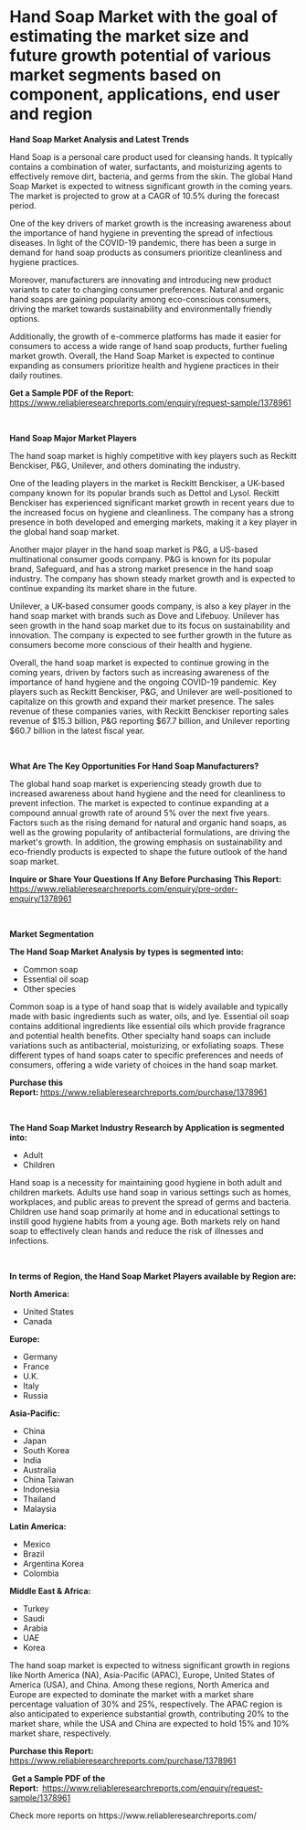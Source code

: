 <p><h1>Hand Soap Market with the goal of estimating the market size and future growth potential of various market segments based on component, applications, end user and region</h1></p><p><strong>Hand Soap Market Analysis and Latest Trends</strong></p>
<p><p>Hand Soap is a personal care product used for cleansing hands. It typically contains a combination of water, surfactants, and moisturizing agents to effectively remove dirt, bacteria, and germs from the skin. The global Hand Soap Market is expected to witness significant growth in the coming years. The market is projected to grow at a CAGR of 10.5% during the forecast period.</p><p>One of the key drivers of market growth is the increasing awareness about the importance of hand hygiene in preventing the spread of infectious diseases. In light of the COVID-19 pandemic, there has been a surge in demand for hand soap products as consumers prioritize cleanliness and hygiene practices.</p><p>Moreover, manufacturers are innovating and introducing new product variants to cater to changing consumer preferences. Natural and organic hand soaps are gaining popularity among eco-conscious consumers, driving the market towards sustainability and environmentally friendly options.</p><p>Additionally, the growth of e-commerce platforms has made it easier for consumers to access a wide range of hand soap products, further fueling market growth. Overall, the Hand Soap Market is expected to continue expanding as consumers prioritize health and hygiene practices in their daily routines.</p></p>
<p><strong>Get a Sample PDF of the Report:&nbsp;</strong> <a href="https://www.reliableresearchreports.com/enquiry/request-sample/1378961">https://www.reliableresearchreports.com/enquiry/request-sample/1378961</a></p>
<p>&nbsp;</p>
<p><strong>Hand Soap Major Market Players</strong></p>
<p><p>The hand soap market is highly competitive with key players such as Reckitt Benckiser, P&G, Unilever, and others dominating the industry. </p><p>One of the leading players in the market is Reckitt Benckiser, a UK-based company known for its popular brands such as Dettol and Lysol. Reckitt Benckiser has experienced significant market growth in recent years due to the increased focus on hygiene and cleanliness. The company has a strong presence in both developed and emerging markets, making it a key player in the global hand soap market. </p><p>Another major player in the hand soap market is P&G, a US-based multinational consumer goods company. P&G is known for its popular brand, Safeguard, and has a strong market presence in the hand soap industry. The company has shown steady market growth and is expected to continue expanding its market share in the future. </p><p>Unilever, a UK-based consumer goods company, is also a key player in the hand soap market with brands such as Dove and Lifebuoy. Unilever has seen growth in the hand soap market due to its focus on sustainability and innovation. The company is expected to see further growth in the future as consumers become more conscious of their health and hygiene. </p><p>Overall, the hand soap market is expected to continue growing in the coming years, driven by factors such as increasing awareness of the importance of hand hygiene and the ongoing COVID-19 pandemic. Key players such as Reckitt Benckiser, P&G, and Unilever are well-positioned to capitalize on this growth and expand their market presence. The sales revenue of these companies varies, with Reckitt Benckiser reporting sales revenue of $15.3 billion, P&G reporting $67.7 billion, and Unilever reporting $60.7 billion in the latest fiscal year.</p></p>
<p>&nbsp;</p>
<p><strong>What Are The Key Opportunities For Hand Soap Manufacturers?</strong></p>
<p><p>The global hand soap market is experiencing steady growth due to increased awareness about hand hygiene and the need for cleanliness to prevent infection. The market is expected to continue expanding at a compound annual growth rate of around 5% over the next five years. Factors such as the rising demand for natural and organic hand soaps, as well as the growing popularity of antibacterial formulations, are driving the market's growth. In addition, the growing emphasis on sustainability and eco-friendly products is expected to shape the future outlook of the hand soap market.</p></p>
<p><strong>Inquire or Share Your Questions If Any Before Purchasing This Report:</strong> <a href="https://www.reliableresearchreports.com/enquiry/pre-order-enquiry/1378961">https://www.reliableresearchreports.com/enquiry/pre-order-enquiry/1378961</a></p>
<p>&nbsp;</p>
<p><strong>Market Segmentation</strong></p>
<p><strong>The Hand Soap Market Analysis by types is segmented into:</strong></p>
<p><ul><li>Common soap</li><li>Essential oil soap</li><li>Other species</li></ul></p>
<p><p>Common soap is a type of hand soap that is widely available and typically made with basic ingredients such as water, oils, and lye. Essential oil soap contains additional ingredients like essential oils which provide fragrance and potential health benefits. Other specialty hand soaps can include variations such as antibacterial, moisturizing, or exfoliating soaps. These different types of hand soaps cater to specific preferences and needs of consumers, offering a wide variety of choices in the hand soap market.</p></p>
<p><strong>Purchase this Report:&nbsp;</strong><a href="https://www.reliableresearchreports.com/purchase/1378961">https://www.reliableresearchreports.com/purchase/1378961</a></p>
<p>&nbsp;</p>
<p><strong>The Hand Soap Market Industry Research by Application is segmented into:</strong></p>
<p><ul><li>Adult</li><li>Children</li></ul></p>
<p><p>Hand soap is a necessity for maintaining good hygiene in both adult and children markets. Adults use hand soap in various settings such as homes, workplaces, and public areas to prevent the spread of germs and bacteria. Children use hand soap primarily at home and in educational settings to instill good hygiene habits from a young age. Both markets rely on hand soap to effectively clean hands and reduce the risk of illnesses and infections.</p></p>
<p>&nbsp;</p>
<p><strong>In terms of Region, the Hand Soap Market Players available by Region are:</strong></p>
<p>
    <p> <strong> North America: </strong>
        <ul>
            <li>United States</li>
            <li>Canada</li>
        </ul>
        </p> 
    <p> <strong> Europe: </strong>
        <ul>
            <li>Germany</li>
            <li>France</li>
            <li>U.K.</li>
            <li>Italy</li>
            <li>Russia</li>
        </ul>
        </p> 
    <p> <strong> Asia-Pacific: </strong>
        <ul>
            <li>China</li>
            <li>Japan</li>
            <li>South Korea</li>
            <li>India</li>
            <li>Australia</li>
            <li>China Taiwan</li>
            <li>Indonesia</li>
            <li>Thailand</li>
            <li>Malaysia</li>
        </ul>
        </p> 
    <p> <strong> Latin America: </strong>
        <ul>
            <li>Mexico</li>
            <li>Brazil</li>
            <li>Argentina Korea</li>
            <li>Colombia</li>
        </ul>
        </p> 
    <p> <strong> Middle East & Africa: </strong>
        <ul>
            <li>Turkey</li>
            <li>Saudi</li>
            <li>Arabia</li>
            <li>UAE</li>
            <li>Korea</li>
        </ul>
    </p>
    </p>
<p><p>The hand soap market is expected to witness significant growth in regions like North America (NA), Asia-Pacific (APAC), Europe, United States of America (USA), and China. Among these regions, North America and Europe are expected to dominate the market with a market share percentage valuation of 30% and 25%, respectively. The APAC region is also anticipated to experience substantial growth, contributing 20% to the market share, while the USA and China are expected to hold 15% and 10% market share, respectively.</p></p>
<p><strong>Purchase this Report: </strong><a href="https://www.reliableresearchreports.com/purchase/1378961">https://www.reliableresearchreports.com/purchase/1378961</a></p>
<p>&nbsp;<strong>Get a Sample PDF of the Report:&nbsp;&nbsp;</strong><a href="https://www.reliableresearchreports.com/enquiry/request-sample/1378961">https://www.reliableresearchreports.com/enquiry/request-sample/1378961</a></p>
<p><strong></strong></p>
<p>Check more reports on https://www.reliableresearchreports.com/</p>